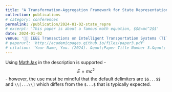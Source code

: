 ```yaml
---
title: "A Transformation-Aggregation Framework for State Representation of Autonomous Driving Systems"
collection: publications
# category: conferences
permalink: /publication/2024-01-02-state_repre
# excerpt: 'This paper is about a famous math equation, $$E=mc^2$$'
date: 2024-01-02
venue: '🚗🧠 IEEE Transactions on Intelligent Transportation Systems (TITS)'
# paperurl: 'http://academicpages.github.io/files/paper3.pdf'
# citation: 'Your Name, You. (2024). &quot;Paper Title Number 3.&quot; <i>GitHub Journal of Bugs</i>. 1(3).'
---
```


Using [MathJax](https://www.mathjax.org/) in the description is supported - $$E=mc^2$$ - however, the use must be mindful that the default delimiters are `$$...$$` and `\\[...\\]` which differs from the `$...$` that is typically expected.
